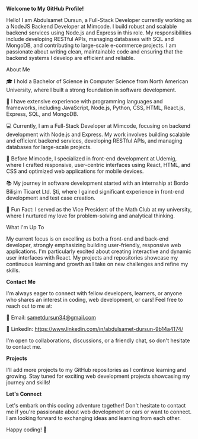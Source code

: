 **Welcome to My GitHub Profile!**

Hello! I am Abdulsamet Dursun, a Full-Stack Developer currently working as a NodeJS Backend Developer at Mimcode. I build robust and scalable backend services using Node.js and Express in this role. My responsibilities include developing RESTful APIs, managing databases with SQL and MongoDB, and contributing to large-scale e-commerce projects. I am passionate about writing clean, maintainable code and ensuring that the backend systems I develop are efficient and reliable.

About Me

🎓 I hold a Bachelor of Science in Computer Science from North American University, where I built a strong foundation in software development.

🌱 I have extensive experience with programming languages and frameworks, including JavaScript, Node.js, Python, CSS, HTML, React.js, Express, SQL, and MongoDB.

💻 Currently, I am a Full-Stack Developer at Mimcode, focusing on backend development with Node.js and Express. My work involves building scalable and efficient backend services, developing RESTful APIs, and managing databases for large-scale projects.

🚀 Before Mimcode, I specialized in front-end development at Udemig, where I crafted responsive, user-centric interfaces using React, HTML, and CSS and optimized web applications for mobile devices.

📚 My journey in software development started with an internship at Bordo Bilişim Ticaret Ltd. Şti, where I gained significant experience in front-end development and test case creation.

🔢 Fun Fact: I served as the Vice President of the Math Club at my university, where I nurtured my love for problem-solving and analytical thinking.

What I'm Up To

My current focus is on excelling as both a front-end and back-end developer, strongly emphasizing building user-friendly, responsive web applications. I'm particularly excited about creating interactive and dynamic user interfaces with React. My projects and repositories showcase my continuous learning and growth as I take on new challenges and refine my skills.

**Contact Me**

I'm always eager to connect with fellow developers, learners, or anyone who shares an interest in coding, web development, or cars! Feel free to reach out to me at:

📧 Email: sametdursun34@gmail.com

💼 LinkedIn: https://www.linkedin.com/in/abdulsamet-dursun-9b14a4174/

I'm open to collaborations, discussions, or a friendly chat, so don't hesitate to contact me.

**Projects**

I'll add more projects to my GitHub repositories as I continue learning and growing. Stay tuned for exciting web development projects showcasing my journey and skills!

**Let's Connect**

Let's embark on this coding adventure together! Don't hesitate to contact me if you're passionate about web development or cars or want to connect. I am looking forward to exchanging ideas and learning from each other.

Happy coding! 🚀
